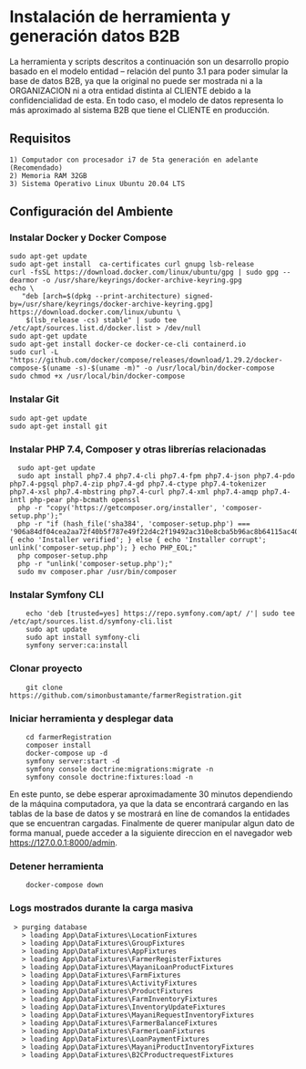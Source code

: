 # Instalación de herramienta y generación datos B2B

La herramienta y scripts descritos a continuación son un desarrollo propio basado en el modelo entidad – relación del punto 3.1 para poder simular la base de datos B2B, ya que la original no puede ser mostrada ni a la ORGANIZACION ni a otra entidad distinta al CLIENTE debido a la confidencialidad de esta. En todo caso, el modelo de datos representa lo más aproximado al sistema B2B que tiene el CLIENTE en producción.

## Requisitos

    1) Computador con procesador i7 de 5ta generación en adelante (Recomendado)
    2) Memoria RAM 32GB
    3) Sistema Operativo Linux Ubuntu 20.04 LTS
    
## Configuración del Ambiente

### Instalar Docker  y Docker Compose

    sudo apt-get update
    sudo apt-get install  ca-certificates curl gnupg lsb-release
    curl -fsSL https://download.docker.com/linux/ubuntu/gpg | sudo gpg --dearmor -o /usr/share/keyrings/docker-archive-keyring.gpg
    echo \
       "deb [arch=$(dpkg --print-architecture) signed-by=/usr/share/keyrings/docker-archive-keyring.gpg] https://download.docker.com/linux/ubuntu \
        $(lsb_release -cs) stable" | sudo tee /etc/apt/sources.list.d/docker.list > /dev/null
    sudo apt-get update
    sudo apt-get install docker-ce docker-ce-cli containerd.io
    sudo curl -L "https://github.com/docker/compose/releases/download/1.29.2/docker-compose-$(uname -s)-$(uname -m)" -o /usr/local/bin/docker-compose
    sudo chmod +x /usr/local/bin/docker-compose
    
### Instalar Git

    sudo apt-get update
    sudo apt-get install git

### Instalar PHP 7.4, Composer  y otras librerías relacionadas

      sudo apt-get update
      sudo apt install php7.4 php7.4-cli php7.4-fpm php7.4-json php7.4-pdo php7.4-pgsql php7.4-zip php7.4-gd php7.4-ctype php7.4-tokenizer php7.4-xsl php7.4-mbstring php7.4-curl php7.4-xml php7.4-amqp php7.4-intl php-pear php-bcmath openssl
      php -r "copy('https://getcomposer.org/installer', 'composer-setup.php');"
      php -r "if (hash_file('sha384', 'composer-setup.php') === '906a84df04cea2aa72f40b5f787e49f22d4c2f19492ac310e8cba5b96ac8b64115ac402c8cd292b8a03482574915d1a8') { echo 'Installer verified'; } else { echo 'Installer corrupt'; unlink('composer-setup.php'); } echo PHP_EOL;"
      php composer-setup.php
      php -r "unlink('composer-setup.php');"
      sudo mv composer.phar /usr/bin/composer

### Instalar Symfony CLI

        echo 'deb [trusted=yes] https://repo.symfony.com/apt/ /'| sudo tee /etc/apt/sources.list.d/symfony-cli.list
        sudo apt update
        sudo apt install symfony-cli
        symfony server:ca:install

### Clonar proyecto

        git clone https://github.com/simonbustamante/farmerRegistration.git

### Iniciar herramienta y desplegar data

        cd farmerRegistration
        composer install
        docker-compose up -d
        symfony server:start -d
        symfony console doctrine:migrations:migrate -n
        symfony console doctrine:fixtures:load -n
        
En este punto, se debe esperar aproximadamente 30 minutos dependiendo de la máquina computadora, ya que  la data se encontrará cargando en las tablas de la base de datos y se mostrará en líne de comandos la entidades que se encuentran cargadas.  Finalmente de querer manipular algun dato de forma manual, puede acceder a la siguiente direccion en el navegador web https://127.0.0.1:8000/admin. 

### Detener herramienta

        docker-compose down

### Logs mostrados durante la carga masiva

     > purging database
       > loading App\DataFixtures\LocationFixtures
       > loading App\DataFixtures\GroupFixtures
       > loading App\DataFixtures\AppFixtures
       > loading App\DataFixtures\FarmerRegisterFixtures
       > loading App\DataFixtures\MayaniLoanProductFixtures
       > loading App\DataFixtures\FarmFixtures
       > loading App\DataFixtures\ActivityFixtures
       > loading App\DataFixtures\ProductFixtures
       > loading App\DataFixtures\FarmInventoryFixtures
       > loading App\DataFixtures\InventoryUpdateFixtures
       > loading App\DataFixtures\MayaniRequestInventoryFixtures
       > loading App\DataFixtures\FarmerBalanceFixtures
       > loading App\DataFixtures\FarmerLoanFixtures
       > loading App\DataFixtures\LoanPaymentFixtures
       > loading App\DataFixtures\MayaniProductInventoryFixtures
       > loading App\DataFixtures\B2CProductrequestFixtures

